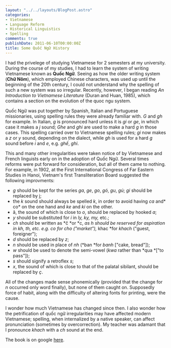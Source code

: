 ```yaml
---
layout: "../../layouts/BlogPost.astro"
categories:
- Vietnamese
- Language Reform
- Historical Linguistics
- Spelling
comments: true
publishDate: 2011-06-10T00:00:00Z
title: Some Quốc Ngữ History
---
```


I had the privelege of studying Vietnamese for 2 semesters at my university. During the course of my studies, I had to learn the system of writing Vietnamese known as **Quốc Ngữ**. Seeing as how the older writing system (**Chữ Nôm**), which employed Chinese characters, was used up until the beginning of the 20th century, I could not understand why the spelling of such a new system was so irregular. Recently, however, I began reading *An Introduction to Vietnamese Literature* (Duran and Huan, 1985), which contains a section on the evolution of the quoc ngu system.

Quốc Ngữ was put together by Spanish, Italian and Portuguese missionaries, using spelling rules they were already familiar with. *G* and *gh* for example. In Italian, *g* is pronounced hard unless it is *gi* or *ge*, in which case it makes a *j* sound; *Ghe* and *ghi* are used to make a hard *g* in those cases. This spelling carried over to Vietnamese spelling rules; *gi* now makes a *z* or *y* sound, depending on the dialect, while *gh* is used for a hard *g* sound before *i* and *e*, e.g. *ghế*, *ghi*.

This and many other irregularities were taken notice of by Vietnamese and French linguists early on in the adoption of Quốc Ngữ. Several times reforms were put forward for consideration, but all of them came to nothing. For example, in 1902, at the First International Congress of Far Eastern Studies in Hanoi, Vietnam's first Transliteration Board suggested the following improvments:

* *g* should be kept for the series *ga*, *ge*, *go*, *gó*, *gu*, *gú*; *gi* should be replaced by j;
* the *k* sound should always be spelled *k*, in order to avoid having *ca* and* co* on the one hand and *ke* and *ki* on the other.
* â, the sound of which is close to *o*, should be replaced by hooked *a*;
* *y* should be substituted for *i* in *ly, ky, my,* etc.;
* *ch* should be written as *č *or *c, *as *h* should be reserved for aspiration in *kh*, *th*, etc. e.g. *co* for *cho* ("market"),* khac *for *khach* ("guest, foreigner");
* *d* should be replaced by *z*;
* *n* should be used in place of *nh* (*ban *for *banh* ["cake, bread"]);
* *w* should be used to denote the semi-vowel (*kwa* rather than *qua *["to pass"]);
* *s* should signify a retroflex *s*;
* *x*, the sound of which is close to that of the palatal sibilant, should be replaced by *ç*.

All of the changes made sense phonemically (provided that the change for *n* occurred only word finally), but none of them caught on. Supposedly force of habit, along with the difficulty of altering fonts for printing, were the cause.

I wonder how much Vietnamese has changed since then. I also wonder how the petrification of quốc ngữ irregularities may have affected modern Vietnamese; spelling, when internalized by a native speaker, can affect pronunciation (sometimes by overcorrection). My teacher was adamant that I pronounce *khach* with a *ch* sound at the end.

The book is on google [here](http://books.google.com/books?id=LRmFQgAACAAJ&dq=an+introduction+to+vietnamese+literature&hl=en&ei=l8DxTamoO46msQOBp6DACw&sa=X&oi=book_result&ct=result&resnum=1&ved=0CC4Q6AEwAA).
